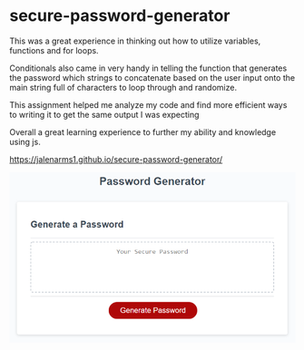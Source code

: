 # secure-password-generator

This was a great experience in thinking out how to utilize variables, functions and for loops.

Conditionals also came in very handy in telling the function that generates the password which strings to concatenate based on the user input onto the main string full of characters to loop through and randomize.

This assignment helped me analyze my code and find more efficient ways to writing it to get the same output I was expecting

Overall a great learning experience to further my ability and knowledge using js.

https://jalenarms1.github.io/secure-password-generator/

![A screenshot of the password generator](./Assets/jspasswrd.png)